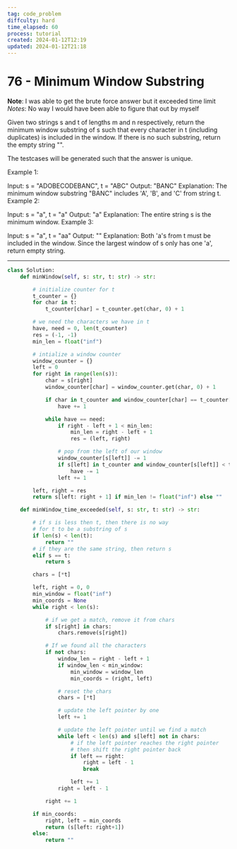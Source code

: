 ```yaml
---
tag: code_problem
diffculty: hard
time_elapsed: 60
process: tutorial
created: 2024-01-12T12:19
updated: 2024-01-12T21:18
---
```


# 76 - Minimum Window Substring

**Note**: I was able to get the brute force answer but it exceeded time limit
*Notes*: No way I would have been able to figure that out by myself

Given two strings s and t of lengths m and n respectively, return the minimum window 
substring
 of s such that every character in t (including duplicates) is included in the window. If there is no such substring, return the empty string "".

The testcases will be generated such that the answer is unique.

 

Example 1:

Input: s = "ADOBECODEBANC", t = "ABC"
Output: "BANC"
Explanation: The minimum window substring "BANC" includes 'A', 'B', and 'C' from string t.
Example 2:

Input: s = "a", t = "a"
Output: "a"
Explanation: The entire string s is the minimum window.
Example 3:

Input: s = "a", t = "aa"
Output: ""
Explanation: Both 'a's from t must be included in the window.
Since the largest window of s only has one 'a', return empty string.

---

```python
class Solution:
    def minWindow(self, s: str, t: str) -> str:

        # initialize counter for t
        t_counter = {}
        for char in t:
            t_counter[char] = t_counter.get(char, 0) + 1

        # we need the characters we have in t
        have, need = 0, len(t_counter)
        res = (-1, -1)
        min_len = float("inf")

        # intialize a window counter
        window_counter = {}
        left = 0
        for right in range(len(s)):
            char = s[right]
            window_counter[char] = window_counter.get(char, 0) + 1

            if char in t_counter and window_counter[char] == t_counter[char]:
                have += 1

            while have == need:
                if right - left + 1 < min_len:
                    min_len = right - left + 1
                    res = (left, right)

                # pop from the left of our window
                window_counter[s[left]] -= 1
                if s[left] in t_counter and window_counter[s[left]] < t_counter[s[left]]:
                    have -= 1
                left += 1

        left, right = res
        return s[left: right + 1] if min_len != float("inf") else ""

    def minWindow_time_exceeded(self, s: str, t: str) -> str:

        # if s is less then t, then there is no way
        # for t to be a substring of s
        if len(s) < len(t):
            return ""
        # if they are the same string, then return s
        elif s == t:
            return s

        chars = [*t]

        left, right = 0, 0
        min_window = float("inf")
        min_coords = None
        while right < len(s):

            # if we get a match, remove it from chars
            if s[right] in chars:
                chars.remove(s[right])

            # If we found all the characters
            if not chars:
                window_len = right - left + 1
                if window_len < min_window:
                    min_window = window_len
                    min_coords = (right, left)

                # reset the chars
                chars = [*t]

                # update the left pointer by one
                left += 1

                # update the left pointer until we find a match
                while left < len(s) and s[left] not in chars:
                    # if the left pointer reaches the right pointer
                    # then shift the right pointer back
                    if left == right:
                        right = left - 1
                        break

                    left += 1
                right = left - 1

            right += 1

        if min_coords:
            right, left = min_coords
            return (s[left: right+1])
        else:
            return ""
```
